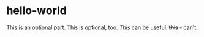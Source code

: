 # hello-world
This is an optional part.
This is optional, too.
*This* can be useful.
~~this~~ - can't.
